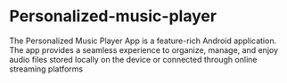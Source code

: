 # Personalized-music-player
The Personalized Music Player App is a feature-rich Android application. The app provides a seamless experience to organize, manage, and enjoy audio files stored locally on the device or connected through online streaming platforms
